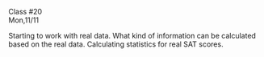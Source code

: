 <div class="lecture1">

<div class="column_date">
<p markdown="block">

Class #20 <br>
Mon,11/11

</p>
</div>
<div class="column_materials">
<p markdown="block">

Starting to work with real data. What kind of information
can be calculated based on the real data.
Calculating statistics for real SAT scores.



</p>
</div>

<div class="column_assign">
<p markdown="block">



</p>
</div>

</div>
